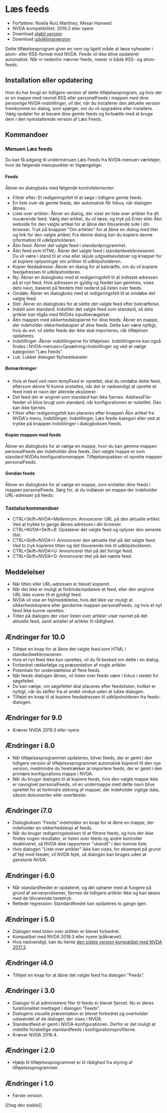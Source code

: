 # Læs feeds #

* Forfattere: Noelia Ruiz Martínez, Mesar Hameed
* NVDA-kompatibilitet: 2019.3 eller nyere
* Download [stabil version][1]
* Download [udviklingsversion][2]


Dette tilføjelsesprogram giver en nem og ligetil måde at læse nyheader i
atom- eller RSS-format med NVDA. Feeds vil ikke blive opdateret
automatisk. Når vi nedenfor nævner feeds, mener vi både RSS- og atom-feeds.

## Installation eller opdatering ##

Hvis du har brugt en tidligere version af dette tilføjelsesprogram, og hvis
der er en mappe med navnet RSS eller personalFeeds i mappen med dine
personlige NVDA-indstillinger, vil der, når du installerer den aktuelle
version fremkomme en dialog, som spørger, om du vil opgradere eller
installere. Vælg opdater for at bevare dine gemte feeds og fortsætte med at
bruge dem i den nyinstallerede version af Læs Feeds.

## Kommandoer ##

### Menuen Læs feeds ###

Du kan få adgang til undermenuen Læs Feeds fra NVDA-menuen værktøjer, hvor
de følgende menupunkter er tilgængelige:

#### Feeds ####

Åbner en dialogboks med følgende kontrolelementer:

* Filtrér efter: Et redigeringsfelt til at søge i tidligere gemte feeds.
* En liste over de gemte feeds, der automatisk får fokus, når dialogen
  åbnes.
* Liste over artikler: Åbner en dialog, der viser en liste over artikler fra
  dit nuværende feed. Vælg den artikel, du vil læse, og tryk på Enter eller
  Åbn webside for den valgte artikel for at åbne den tilsvarende side i din
  browser. Tryk på knappen "Om artiklen" for at åbne en dialog med titel og
  link for den valgte artikel; Fra denne dialog kan du kopiere denne
  information til udklipsholderen.
* Åbn feed: Åbner det valgte feed i standardprogrammet.
* Åbn feed som HTML: Åbner det valgte feed i standardwebbrowseren. Du vil
  være i stand til at vise eller skjule udgivelsesdatoer og knapper for at
  kopiere oplysninger om artikler til udklipsholderen.
* Kopier feedadresse: Åbner en dialog for at bekræfte, om du vil kopiere
  feedadressen til udklipsholderen.
* Ny: Åbner en dialogboks med et redigeringsfelt til at indtaste adressen på
  et nyt feed. Hvis adressen er gyldig og feedet kan gemmes, vises dets
  navn, baseret på feedets titel nederst på listen over feeds.
* Omdøb: Åbner en dialogboks med et redigeringsfelt til at omdøbe det valgte
  feed.
* Slet: Åbner en dialogboks for at slette det valgte feed efter bekræftelse.
* Indstil som standard: Indstiller det valgte feed som standard, så dets
  artikler kan tilgås med NVDAs inputbevægelser.
* Åbn mappen med sikkerhedskopierne for dine feeds: Åbner en mappe, der
  indeholder sikkerhedskopier af dine feeds. Dette kan være nyttigt, hvis du
  evt. vil slette feeds der ikke skal importeres, når tilføjelsen opdateres.
* Indstillinger: Åbner indstillingerne for tilføjelsen. Indstillingerne kan
  også findes i NVDA-menuen>Opsætning>Indstillinger og ved at vælge
  kategorien "Læs Feeds".
* Luk: Lukker dialogen Nyhedskanaler.

##### Bemærkninger #####

* Hvis et feed ved navn tempFeed er oprettet, skal du omdøbe dette feed,
  eftersom denne fil kunne erstattes, når det er nødvendigt at oprette et
  feed med et navn der allerede eksisterer.
* Det feed der er angivet som standard kan ikke fjernes. AddressFile-feedet
  vil blive brugt som standard, når konfigurationen er nulstillet. Den kan
  ikke fjernes.
* Filtrer efter redigeringsfelt kan placeres efter knappen Åbn artikel fra
  NVDA's menu, Indstillinger, Indstillinger, Læs feeds-kategori eller ved at
  trykke på knappen Indstillinger i dialogboksen Feeds.

#### Kopier mappen med feeds ####

Åbner en dialogboks for at vælge en mappe, hvor du kan gemme mappen
personalFeeds der indeholder dine feeds. Den valgte mappe er som standard
NVDAs konfigurationsmappe. Tilføjelsespakken vil oprette mappen
personalFeeds.

#### Gendan feeds ####

Åbner en dialogboks for at vælge en mappe, som erstatter dine feeds i mappen
personalFeeds. Sørg for, at du indlæser en mappe der indeholder URL-adresser
på feeds.

### Tastaturkommandoer ###

* CTRL+Skift+NVDA+Mellemrum: Annoncerer URL på den aktuelle artikel. Ved at
  trykke to gange åbnes adressen i din browser.
* CTRL+NVDA+Skift+8: Opdaterer det valgte feed og oplyser den seneste titel.
* CTRL+Skift+NVDA+I: Annoncerer den aktuelle titel på det valgte feed. Ved
  to tryk kopieres titlen og det tilsvarende link til udklipsholderen.
* CTRL+Skift+NVDA+U: Annoncerer titel på det forrige feed.
* CTRL+Skift+NVDA+O: Annoncerer titel på det næste feed.

## Meddelelser ##

* Når titlen eller URL-adressen er blevet kopieret.
* Når det ikke er muligt at forbinde/opdatere et feed, eller den angivne URL
  ikke svarer til et gyldigt feed.
* NVDA vil vise en fejlmeddelelse, hvis det ikke var muligt at
  sikkerhedskopiere eller gendanne mappen personalFeeds, og hvis et nyt feed
  ikke kunne oprettes.
* Titlen på dialogen der viser listen over artikler viser navnet på det
  aktuelle feed, samt antallet af artikler til rådighed.

## Ændringer for 10.0 ##

* Tilføjet en knap for at åbne det valgte feed som HTML i
  standardwebbrowseren.
* Hvis et nyt feed ikke kan oprettes, vil du få besked om dette i en dialog.
* Forbedret rækkefølge og præsentation af nogle artikler.
* Potentiale for understøttelse af flere feeds.
* Når feeds-dialogen åbnes, vil listen over feeds være i fokus i stedet for
  søgefeltet.
* Du kan vælge, om søgefeltet skal placeres efter feedslisten, hvilket er
  nyttigt, når du skifter fra et andet vindue uden at lukke dialogen.
* Tilføjet en knap til at kopiere feedadressen til udklipsholderen fra
  feeds-dialogen.

## Ændringer for 9.0 ##

* Kræver NVDA 2019.3 eller nyere.

## Ændringer i 8.0 ##

* Når tilføjelsesprogrammet opdateres, bliver feeds, der er gemt i den
  tidligere version af tilføjelsesprogrammet automatisk kopieret til den nye
  version, medmindre du foretrækker at importere feeds, der er gemt i den
  primære konfigurations mappe i NVDA.
* Når du bruger dialogen til at kopiere feeds, hvis den valgte mappe ikke er
  navngivet personalFeeds, vil en undermappe med dette navn blive oprettet
  for at forhindre sletning af mapper, der indeholder vigtige data, såsom
  dokumenter eller overførsler.

## Ændringer i7.0 ##

* Dialogboksen "Feeds" indeholder en knap for at åbne en mappe, der
  indeholder en sikkerhedskopi af feeds.
* Når du bruger redigeringsboksen til at filtrere feeds, og hvis der ikke
  findes nogen resultater, er listen over feeds og andre kontroller
  deaktiveret, så NVDA ikke rapporterer "ukendt" i den tomme liste.
* Hvis dialogen "Liste over artikler" ikke kan vises, for eksempel på grund
  af fejl med feedet, vil NVDA fejle, så dialogen kan bruges uden at
  genstarte NVDA.

## Ændringer i 6.0 ##

* Når standardfeedet er opdateret, og det ophører med at fungere på grund af
  serverproblemer, fjernes de tidligere artikler ikke og kan læses med de
  tilsvarende tastetryk.
* Rettede regression: Standardfeedet kan opdateres to gange igen.

## Ændringer i 5.0 ##

* Dialogen med listen over artikler er blevet forbedret.
* Kompatibel med NVDA 2018.3 eller nyere (påkrævet).
* Hvis nødvendigt, kan du hente [den sidste version kompatibel med NVDA
  2017.3][3].

## Ændringer i4.0  ##

* Tilføjet en knap for at åbne det valgte feed fra dialogen "Feeds".

## Ændringer i 3.0 ##

* Dialoger til at administrere filer til feeds er blevet fjernet. Nu er
  deres funktionalitet medtaget i dialogen "Feeds".
* Dialogens visuelle præsentation er blevet forbedret og overholder
  udseendet af de dialoger, der vises i NVDA.
* Standardfeed er gemt i NVDA-konfigurationen. Derfor er det muligt at
  indstille forskellige standardfeeds i konfigurationsprofilerne.
* Kræver NVDA 2016.4.

## Ændringer i 2.0 ##

* Hjælp til tilføjelsesprogrammet er til rådighed fra styring af
  tilføjelsesprogrammer.

## Ændringer i 1.0 ##

* Første version.

[[!tag dev stable]]

[1]: https://addons.nvda-project.org/files/get.php?file=rf

[2]: https://addons.nvda-project.org/files/get.php?file=rf-dev

[3]: https://addons.nvda-project.org/files/get.php?file=rf-o
